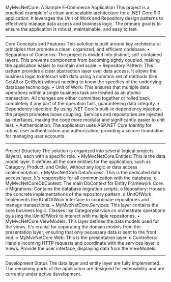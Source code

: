 MyMvcNetCore: A Sample E-Commerce Application
This project is a practical example of a clean and scalable architecture for a .NET Core 9.0 application. It leverages the Unit of Work and Repository design patterns to effectively manage data access and business logic. The primary goal is to ensure the application is robust, maintainable, and easy to test.
________________________________________
Core Concepts and Features
This solution is built around key architectural principles that promote a clean, organized, and efficient codebase.
•	Separation of Concerns: The project is divided into distinct, self-contained layers. This prevents components from becoming tightly coupled, making the application easier to maintain and scale.
•	Repository Pattern: This pattern provides a clear abstraction layer over data access. It allows the business logic to interact with data using a common set of methods (like GetAll or GetById) without needing to know the specifics of the underlying database technology.
•	Unit of Work: This ensures that multiple data operations within a single business task are treated as an atomic transaction. All changes are either committed together or rolled back completely if any part of the operation fails, guaranteeing data integrity.
•	Dependency Injection: By using .NET Core's built-in dependency injection, the project promotes loose coupling. Services and repositories are injected as interfaces, making the code more modular and significantly easier to unit test.
•	Authentication: The application uses ASP.NET Core Identity for robust user authentication and authorization, providing a secure foundation for managing user accounts.
________________________________________
Project Structure
The solution is organized into several logical projects (layers), each with a specific role.
•	MyMvcNetCore.Entities: This is the data model layer. It defines all the core entities for the application, such as Category, Product, and Order, without any logic or data access implementation.
•	MyMvcNetCore.DataAccess: This is the dedicated data access layer. It's responsible for all communication with the database.
o	MyMvcNetCoreDbContext: The main DbContext for Entity Framework Core.
o	Migrations: Contains the database migration scripts.
o	Repository: Houses the concrete implementations of the repository pattern.
o	UnitOfWork: Implements the IUnitOfWork interface to coordinate repositories and manage transactions.
•	MyMvcNetCore.Services: This layer contains the core business logic. Classes like CategoryService.cs orchestrate operations by using the IUnitOfWork to interact with multiple repositories.
•	MyMvcNetCore.ViewModels: This layer defines the data models used for the views. It's crucial for separating the domain models from the presentation layer, ensuring that only necessary data is sent to the front end.
•	MyMvcNetCore.Web: This is the presentation layer.
o	Controllers: Handle incoming HTTP requests and coordinate with the services layer.
o	Views: Provide the user interface, displaying data from the ViewModels.
________________________________________
Development Status
The data layer and entity layer are fully implemented. The remaining parts of the application are designed for extensibility and are currently under active development.
